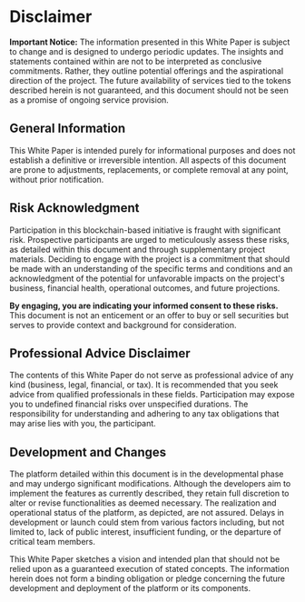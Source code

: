 # **Disclaimer**

**Important Notice:** The information presented in this White Paper is subject to change and is designed to undergo periodic updates. The insights and statements contained within are not to be interpreted as conclusive commitments. Rather, they outline potential offerings and the aspirational direction of the project. The future availability of services tied to the tokens described herein is not guaranteed, and this document should not be seen as a promise of ongoing service provision. 

## **General Information**

This White Paper is intended purely for informational purposes and does not establish a definitive or irreversible intention. All aspects of this document are prone to adjustments, replacements, or complete removal at any point, without prior notification.

## **Risk Acknowledgment**

Participation in this blockchain-based initiative is fraught with significant risk. Prospective participants are urged to meticulously assess these risks, as detailed within this document and through supplementary project materials. Deciding to engage with the project is a commitment that should be made with an understanding of the specific terms and conditions and an acknowledgment of the potential for unfavorable impacts on the project's business, financial health, operational outcomes, and future projections.

**By engaging, you are indicating your informed consent to these risks.** This document is not an enticement or an offer to buy or sell securities but serves to provide context and background for consideration.

## **Professional Advice Disclaimer**

The contents of this White Paper do not serve as professional advice of any kind (business, legal, financial, or tax). It is recommended that you seek advice from qualified professionals in these fields. Participation may expose you to undefined financial risks over unspecified durations. The responsibility for understanding and adhering to any tax obligations that may arise lies with you, the participant.

## **Development and Changes**

The platform detailed within this document is in the developmental phase and may undergo significant modifications. Although the developers aim to implement the features as currently described, they retain full discretion to alter or revise functionalities as deemed necessary. The realization and operational status of the platform, as depicted, are not assured. Delays in development or launch could stem from various factors including, but not limited to, lack of public interest, insufficient funding, or the departure of critical team members.

This White Paper sketches a vision and intended plan that should not be relied upon as a guaranteed execution of stated concepts. The information herein does not form a binding obligation or pledge concerning the future development and deployment of the platform or its components.
